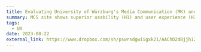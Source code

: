 ```yaml
---
title: Evaluating University of Würzburg's Media Communication (MK) and Human-Computer Systems (MCS) programs' websites from students' perspective.
summary: MCS site shows superior usability (H1) and user experience (H2) vs. MK site. Employing heuristic evaluation (HE) and cognitive walkthrough (CW), results favor MCS's usability.
tags:
  - UX
date: 2023-08-22
external_link: https://www.dropbox.com/sh/pswrsdgwiigxk2i/AAChD2dBjjh12RTBViOjnQgWa?dl=0
---
```

